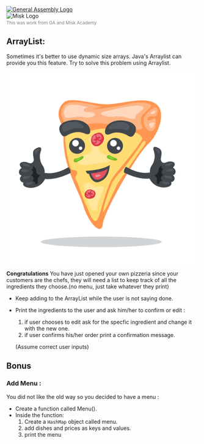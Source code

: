 [![General Assembly Logo](https://camo.githubusercontent.com/1a91b05b8f4d44b5bbfb83abac2b0996d8e26c92/687474703a2f2f692e696d6775722e636f6d2f6b6538555354712e706e67)](https://generalassemb.ly/education/web-development-immersive)<br>
![Misk Logo](https://i.ibb.co/KmXhJbm/Webp-net-resizeimage-1.png)<br>
<small style="color: gray">This was work from <span title="General Assembly">GA</span> and Misk Academy</small><br>


## ArrayList: 
Sometimes it's better to use dynamic size arrays. Java's Arraylist can provide you this feature. Try to solve this problem using Arraylist.

![](pizza.png)

**Congratulations** You have just opened your own pizzeria since your customers are the chefs, they will need a list to keep track of  all the ingredients they choose.(no menu, just take whatever they print)
 
 - Keep adding to the ArrayList while the user is not saying done.
 - Print the ingredients to the user and ask him/her to confirm or edit :
   1. if user chooses to edit ask for the specfic ingredient and change it with the new one.
   2. if user confirms his/her order print a confirmation message.

   (Assume correct user inputs)
   
   
   
 ## Bonus

### Add Menu :

You did not like the old way so you decided to have a menu :
- Create a function called Menu().
- Inside the function:
   1. Create a ``` HashMap ``` object called menu.
   2. add dishes and prices as keys and values.
   3. print the menu
